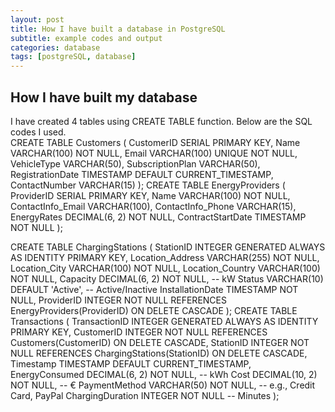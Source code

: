 ```yaml
---
layout: post
title: How I have built a database in PostgreSQL
subtitle: example codes and output
categories: database
tags: [postgreSQL, database]
---
```

## How I have built my database

I have created 4 tables using CREATE TABLE function. Below are the SQL codes I used.  
CREATE TABLE Customers (
    CustomerID SERIAL PRIMARY KEY,
    Name VARCHAR(100) NOT NULL,
    Email VARCHAR(100) UNIQUE NOT NULL,
    VehicleType VARCHAR(50),
    SubscriptionPlan VARCHAR(50),
    RegistrationDate TIMESTAMP DEFAULT CURRENT_TIMESTAMP,
    ContactNumber VARCHAR(15)
);
CREATE TABLE EnergyProviders (
    ProviderID SERIAL PRIMARY KEY,
    Name VARCHAR(100) NOT NULL,
    ContactInfo_Email VARCHAR(100),
    ContactInfo_Phone VARCHAR(15),
    EnergyRates DECIMAL(6, 2) NOT NULL,
    ContractStartDate TIMESTAMP NOT NULL
);

CREATE TABLE ChargingStations (
    StationID INTEGER GENERATED ALWAYS AS IDENTITY PRIMARY KEY,
    Location_Address VARCHAR(255) NOT NULL,
    Location_City VARCHAR(100) NOT NULL,
    Location_Country VARCHAR(100) NOT NULL,
    Capacity DECIMAL(6, 2) NOT NULL, -- kW
    Status VARCHAR(10) DEFAULT 'Active', -- Active/Inactive
    InstallationDate TIMESTAMP NOT NULL,
    ProviderID INTEGER NOT NULL REFERENCES EnergyProviders(ProviderID) ON DELETE CASCADE
);
CREATE TABLE Transactions (
    TransactionID INTEGER GENERATED ALWAYS AS IDENTITY PRIMARY KEY,
    CustomerID INTEGER NOT NULL REFERENCES Customers(CustomerID) ON DELETE CASCADE,
    StationID INTEGER NOT NULL REFERENCES ChargingStations(StationID) ON DELETE CASCADE,
    Timestamp TIMESTAMP DEFAULT CURRENT_TIMESTAMP,
    EnergyConsumed DECIMAL(6, 2) NOT NULL, -- kWh
    Cost DECIMAL(10, 2) NOT NULL, -- €
    PaymentMethod VARCHAR(50) NOT NULL, -- e.g., Credit Card, PayPal
    ChargingDuration INTEGER NOT NULL -- Minutes
);
